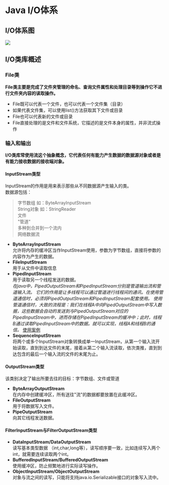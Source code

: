 # Java I/O体系
## I/O体系图
![](http://i.imgur.com/HjlBUF2.jpg)

## I/O类库概述
### File类
**File类主要是完成了文件夹管理的命名、查询文件属性和处理目录等到操作它不进行文件夹内容的读取操作。**
- File既可以代表一个文件，也可以代表一个文件集（目录）
- 如果代表文件集，可以使用list()方法获取其下文件或目录
- File也可以代表新的文件或目录
- File直接处理的是文件和文件系统，它描述的是文件本身的属性，并非流式操作

### 输入和输出
**I/O类库常使用流这个抽象概念，它代表任何有能力产生数据的数据源对象或者是有能力接收数据的接收端对象。**
#### InputStream类型
InputStream的作用是用来表示那些从不同数据源产生输入的类。<br/>
数据源包括： <br/>
> 字节数组 如：ByteArrayInputStream <br/>
> String对象 如：StringReader <br/>
> 文件 <br/>
> "管道" <br/>
> 多种到合并到一个流内 <br/>
> 网络数据流 <br/>

- **ByteArrayInputStream** <br/>
允许将内存的缓冲区当作InputStream使用，参数为字节数组，直接将参数的内容作为产生的数据。
- **FileInputStream** <br/>
用于从文件中读取信息
- **PipedInputStream** <br/>
用于读取另一个线程发送的数据。<br/>
*在java中，PipedOutputStream和PipedInputStream分别是管道输出流和管道输入流。
它们的作用是让多线程可以通过管道进行线程间的通讯。在使用管道通信时，必须将PipedOutputStream和PipedInputStream配套使用。
使用管道通信时，大致的流程是：我们在线程A中向PipedOutputStream中写入数据，这些数据会自动的发送到与PipedOutputStream对应的PipedInputStream中，进而存储在PipedInputStream的缓冲中；此时，线程B通过读取PipedInputStream中的数据。就可以实现，线程A和线程B的通信。* [使用案例](http://blog.csdn.net/hzw2312/article/details/6395778)
- **SequenceInputStream** <br/>
将两个或多个InputStream对象转换成单一InputStream，从第一个输入流开始读取，直到到达文件的末尾，接着从第二个输入流读取，依次类推，直到到达包含的最后一个输入流的文件的末尾为止。

#### OutputStream类型
该类别决定了输出所要去往的目标：字节数组、文件或管道
- **ByteArrayOutputStream** <br/>
在内存中创建缓冲区，所有送往"流"的数据都要放置在此缓冲区。
- **FileOutputStream** <br/>
用于将数据写入文件。
- **PipeOutputStream** <br/>
向其它线程发送数据。

#### FilterInputStream与FilterOutputStream类型
- **DataInputStream/DataOutputStream** <br/>
读写基本类型数据 （int,char,long等），读写顺序要一致，比如连续写入两个int，就需要连续读取两个int。
- **BufferedInputStream/BufferedOutputStream** <br/>
使用缓冲区，防止频繁地进行实际读写操作。
- **ObjectInputStream/ObjectOutputStream** <br/>
对象与流之间的读写，只能将支持java.io.Serializable接口的对象写入流中。

